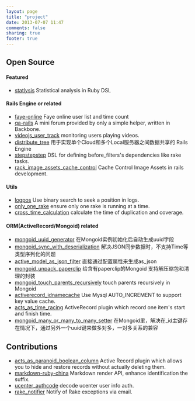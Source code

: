 ```yaml
---
layout: page
title: "project"
date: 2013-07-07 11:47
comments: false
sharing: true
footer: true
---
```


Open Source
------------------------------------------------

#### Featured
* [statlysis](http://github.com/eoecn/statlysis) Statistical analysis in Ruby DSL

#### Rails Engine or related
* [faye-online](http://github.com/eoecn/faye-online) Faye online user list and time count
* [qa-rails](http://github.com/eoecn/qa-rails) A mini forum provided by only a simple helper, written in Backbone.
* [videojs_user_track](http://github.com/eoecn/videojs_user_track) monitoring users playing videos.
* [distribute_tree](https://github.com/mvj3/distribute_tree) 用于实现单个Cloud和多个Local服务器之间数据共享的 Rails Engine 
* [stepstepstep](http://github.com/eoecn/stepstepstep) DSL for defining before_filters's dependencies like rake tasks.
* [rack_image_assets_cache_control](http://github.com/eoecn/rack_image_assets_cache_control) Cache Control Image Assets in rails development.

#### Utils
* [logpos](http://github.com/mvj3/logpos) Use binary search to seek a position in logs.
* [only_one_rake](http://github.com/mvj3/only_one_rake) ensure only one rake is running at a time.
* [cross_time_calculation](http://github.com/eoecn/cross_time_calculation) calculate the time of duplication and coverage.

#### ORM(ActiveRecord/Mongoid) related
* [mongoid_uuid_generator](https://github.com/mvj3/mongoid_uuid_generator) 在Mongoid实例初始化后自动生成uuid字段
* [mongoid_sync_with_deserialization](https://github.com/mvj3/mongoid_sync_with_deserialization) 解决JSON同步数据时，不支持Time等类型序列化的问题
* [active_model_as_json_filter](https://github.com/mvj3/active_model_as_json_filter) 直接通过配置属性来生成as_json
* [mongoid_unpack_paperclip](https://github.com/mvj3/mongoid_unpack_paperclip) 给含有paperclip的Mongoid 支持解压缩包和清理的封装
* [mongoid_touch_parents_recursively](https://github.com/mvj3/mongoid_touch_parents_recursively) touch parents recursively in Mongoid 
* [activerecord_idnamecache](http://github.com/mvj3/activerecord_idnamecache) Use Mysql AUTO_INCREMENT to support key value cache.
* [acts_as_time_racing](http://github.com/eoecn/acts_as_time_racing) ActiveRecord plugin which record one item's start and finish time.
* [mongoid_many_or_many_to_many_setter](https://github.com/mvj3/mongoid_many_or_many_to_many_setter) 在Mongoid里，解决在_id主键存在情况下，通过另外一个uuid键来做多对多，一对多关系的兼容  

Contributions
------------------------------------------------
* [acts_as_paranoid_boolean_column](https://github.com/mvj3/rails3_acts_as_paranoid) Active Record plugin which allows you to hide and restore records without actually deleting them.
* [markdown-ruby-china](http://github.com/eoecn/markdown-ruby-china) Markdown render API, enhance identification the suffix.
* [ucenter_authcode](http://github.com/eoecn/ucenter_authcode) decode ucenter user info auth.
* [rake_notifier](http://github.com/eoecn/rake_notifier) Notify of Rake exceptions via email.
